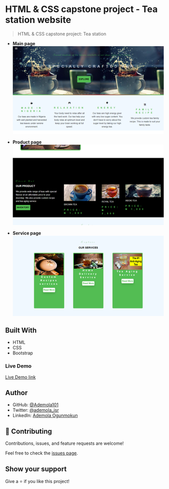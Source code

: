 # HTML & CSS capstone project - Tea station website

> HTML & CSS capstone project: Tea station

* **Main page**
![screenshot](/images/main.png)

* **Product page**
![screenshot](/images/product.png)

* **Service page**
![screenshot](/images/service.png)

## Built With

* HTML
* CSS
* Bootstrap

### Live Demo

[Live Demo link](https://ademola101.github.io/Tea-station-website/)

## Author

* GitHub: [@Ademola101](https://github.com/Ademola101)
* Twitter: [@ademola_isr](https://twitter.com/ademola_isr)
* LinkedIn: [Ademola Ogunmokun](https://linkedin.com/in/ademola-ogunmokun-492575203)

## 🤝 Contributing

Contributions, issues, and feature requests are welcome!

Feel free to check the [issues page](https://github.com/Ademola101/Tea-station-website/issues).

## Show your support

Give a ⭐️ if you like this project!

